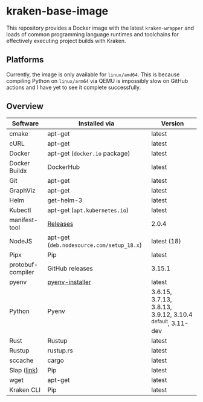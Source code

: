 # kraken-base-image

This repository provides a Docker image with the latest `kraken-wrapper` and loads of common programming
language runtimes and toolchains for effectively executing project builds with Kraken.

## Platforms

Currently, the image is only available for `linux/amd64`. This is because compiling Python on `linux/arm64` via
QEMU is impossibly slow on GitHub actions and I have yet to see it complete successfully.

## Overview

| Software | Installed via | Version |
| -------- | ------------- | ------- |
| cmake | apt-get | latest |
| cURL | apt-get | latest |
| Docker | apt-get (`docker.io` package) | latest |
| Docker Buildx | DockerHub | latest |
| Git | apt-get | latest |
| GraphViz | apt-get | latest |
| Helm | get-helm-3 | latest |
| Kubectl | apt-get (`apt.kubernetes.io`) | latest |
| manifest-tool | [Releases](https://github.com/estesp/manifest-tool/releases) | 2.0.4 |
| NodeJS | apt-get (`deb.nodesource.com/setup_18.x`) | latest (18) |
| Pipx | Pip | latest |
| protobuf-compiler | GitHub releases | 3.15.1 |
| pyenv | [pyenv-installer](https://github.com/pyenv/pyenv-installer) | latest |
| Python | Pyenv | 3.6.15, 3.7.13, 3.8.13, 3.9.12, 3.10.4 <sup>default</sup>, 3.11-dev |
| Rust | Rustup | latest |
| Rustup | rustup.rs | latest |
| sccache | cargo | latest |
| Slap ([link](https://github.com/python-slap/slap-cli)) | Pip | latest |
| wget | apt-get | latest |
| Kraken CLI | Pip | latest |

